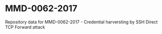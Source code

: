 # MMD-0062-2017
Repository data for MMD-0062-2017 - Credential harversting by SSH Direct TCP Forward attack
